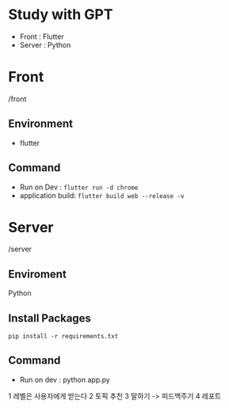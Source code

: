 # Study with GPT
- Front : Flutter
- Server : Python

# Front
/front
## Environment
- flutter
## Command
- Run on Dev : `flutter run -d chrome`
- application build: `flutter build web --release -v`

# Server
/server
## Enviroment
Python
## Install Packages
`pip install -r requirements.txt`
## Command
- Run on dev : python app.py



1 레벨은 사용자에게 받는다
2 토픽 추천
3 말하기 -> 피드백주기
4 레포트